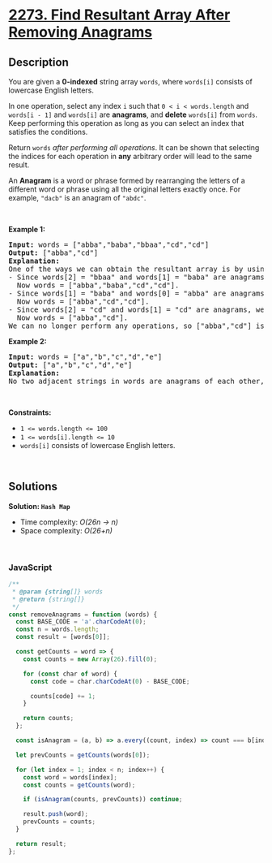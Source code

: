 # [2273. Find Resultant Array After Removing Anagrams](https://leetcode.com/problems/find-resultant-array-after-removing-anagrams)

## Description

<div class="elfjS" data-track-load="description_content"><p>You are given a <strong>0-indexed</strong> string array <code>words</code>, where <code>words[i]</code> consists of lowercase English letters.</p>

<p>In one operation, select any index <code>i</code> such that <code>0 &lt; i &lt; words.length</code> and <code>words[i - 1]</code> and <code>words[i]</code> are <strong>anagrams</strong>, and <strong>delete</strong> <code>words[i]</code> from <code>words</code>. Keep performing this operation as long as you can select an index that satisfies the conditions.</p>

<p>Return <code>words</code> <em>after performing all operations</em>. It can be shown that selecting the indices for each operation in <strong>any</strong> arbitrary order will lead to the same result.</p>

<p>An <strong>Anagram</strong> is a word or phrase formed by rearranging the letters of a different word or phrase using all the original letters exactly once. For example, <code>"dacb"</code> is an anagram of <code>"abdc"</code>.</p>

<p>&nbsp;</p>
<p><strong class="example">Example 1:</strong></p>

<pre><strong>Input:</strong> words = ["abba","baba","bbaa","cd","cd"]
<strong>Output:</strong> ["abba","cd"]
<strong>Explanation:</strong>
One of the ways we can obtain the resultant array is by using the following operations:
- Since words[2] = "bbaa" and words[1] = "baba" are anagrams, we choose index 2 and delete words[2].
  Now words = ["abba","baba","cd","cd"].
- Since words[1] = "baba" and words[0] = "abba" are anagrams, we choose index 1 and delete words[1].
  Now words = ["abba","cd","cd"].
- Since words[2] = "cd" and words[1] = "cd" are anagrams, we choose index 2 and delete words[2].
  Now words = ["abba","cd"].
We can no longer perform any operations, so ["abba","cd"] is the final answer.</pre>

<p><strong class="example">Example 2:</strong></p>

<pre><strong>Input:</strong> words = ["a","b","c","d","e"]
<strong>Output:</strong> ["a","b","c","d","e"]
<strong>Explanation:</strong>
No two adjacent strings in words are anagrams of each other, so no operations are performed.</pre>

<p>&nbsp;</p>
<p><strong>Constraints:</strong></p>

<ul>
	<li><code>1 &lt;= words.length &lt;= 100</code></li>
	<li><code>1 &lt;= words[i].length &lt;= 10</code></li>
	<li><code>words[i]</code> consists of lowercase English letters.</li>
</ul>
</div>

<p>&nbsp;</p>

## Solutions

**Solution: `Hash Map`**

- Time complexity: <em>O(26n -> n)</em>
- Space complexity: <em>O(26+n)</em>

<p>&nbsp;</p>

### **JavaScript**

```js
/**
 * @param {string[]} words
 * @return {string[]}
 */
const removeAnagrams = function (words) {
  const BASE_CODE = 'a'.charCodeAt(0);
  const n = words.length;
  const result = [words[0]];

  const getCounts = word => {
    const counts = new Array(26).fill(0);

    for (const char of word) {
      const code = char.charCodeAt(0) - BASE_CODE;

      counts[code] += 1;
    }

    return counts;
  };

  const isAnagram = (a, b) => a.every((count, index) => count === b[index]);

  let prevCounts = getCounts(words[0]);

  for (let index = 1; index < n; index++) {
    const word = words[index];
    const counts = getCounts(word);

    if (isAnagram(counts, prevCounts)) continue;

    result.push(word);
    prevCounts = counts;
  }

  return result;
};
```
